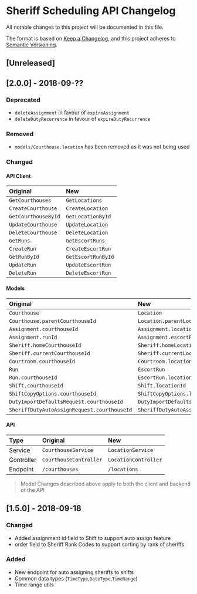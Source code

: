 # Sheriff Scheduling API Changelog
All notable changes to this project will be documented in this file.

The format is based on [Keep a Changelog](https://keepachangelog.com/en/1.0.0/),
and this project adheres to [Semantic Versioning](https://semver.org/spec/v2.0.0.html).

## [Unreleased]

## [2.0.0] - 2018-09-??

### Deprecated
- `deleteAssignment` in favour of `expireAssignment`
- `deleteDutyRecurrence` in favour of `expireDutyRecurrence`

### Removed
- `models/Courthouse.location` has been removed as it was not being used

### Changed

#### API Client
| Original | New |
|:---|:---|
|`GetCourthouses` | `GetLocations`|
|`CreateCourthouse` | `CreateLocation` |
|`GetCourthouseById` | `GetLocationById`|
|`UpdateCourthouse` | `UpdateLocation` |
|`DeleteCourthouse` | `DeleteLocation` |
|`GetRuns`  | `GetEscortRuns`|
|`CreateRun`  | `CreateEscortRun`|
|`GetRunById`  | `GetEscortRunById`|
|`UpdateRun`  | `UpdateEscortRun`|
|`DeleteRun`  | `DeleteEscortRun`|

#### Models
| Original | New |
|:---|:---|
| `Courthouse` | `Location` |
| `Courthouse.parentCourthouseId` | `Location.parentLocationId`  |
| `Assignment.courthouseId` | `Assignment.locationId`  |
| `Assignment.runId` | `Assignment.escortRunId`  |
| `Sheriff.homeCourthouseId` | `Sheriff.homeLocationId`  |
| `Sheriff.currentCourthouseId` | `Sheriff.currentLocationId`  |
| `Courtroom.courthouseId` | `Courtroom.locationId`  |
| `Run` | `EscortRun` |
| `Run.courthouseId` | `EscortRun.locationId` |
| `Shift.courthouseId` | `Shift.locationId` |
| `ShiftCopyOptions.courthouseId` | `ShiftCopyOptions.locationId` |
| `DutyImportDefaultsRequest.courthouseId` | `DutyImportDefaultsRequest.locationId` |
| `SheriffDutyAutoAssignRequest.courthouseId` | `SheriffDutyAutoAssignRequest.locationId` |

#### API

|Type | Original | New |
|:---|:---|:---|
| Service | `CourthouseService` | `LocationService` |
| Controller |`CourthouseController` | `LocationController` |
| Endpoint | `/courthouses` | `/locations` |

> Model Changes described above apply to both the client and backend of the API


## [1.5.0] - 2018-09-18
### Changed
 - Added assignment id field to Shift to support auto assign feature
 - order field to Sheriff Rank Codes to support sorting by rank of sheriffs
### Added
 - New endpoint for auto assigning sheriffs to shifts
 - Common data types (`TimeType`,`DateType`,`TimeRange`)
 - Time range utils